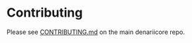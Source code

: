 # Contributing

Please see [CONTRIBUTING.md](https://github.com/carsenk/denariicore/blob/master/CONTRIBUTING.md) on the main denariicore repo.
